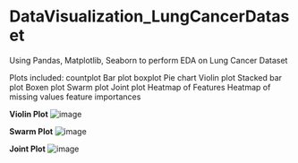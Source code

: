# DataVisualization_LungCancerDataset
Using Pandas, Matplotlib, Seaborn to perform EDA on Lung Cancer Dataset

Plots included:
countplot
Bar plot
boxplot
Pie chart 
Violin plot
Stacked bar plot
Boxen plot
Swarm plot
Joint plot
Heatmap of Features
Heatmap of missing values
feature importances



**Violin Plot**
![image](https://github.com/Godhuli-De/DataVisualization_LungCancerDataset/assets/75137558/d3c7778c-af6b-48d3-94d4-f6fcb4b1c0e7)

**Swarm Plot**
![image](https://github.com/Godhuli-De/DataVisualization_LungCancerDataset/assets/75137558/30d464d0-4157-4677-a9f2-960b47033e51)


**Joint Plot**
![image](https://github.com/Godhuli-De/DataVisualization_LungCancerDataset/assets/75137558/c1797e25-feb9-4d14-8f59-17bb15159925)
